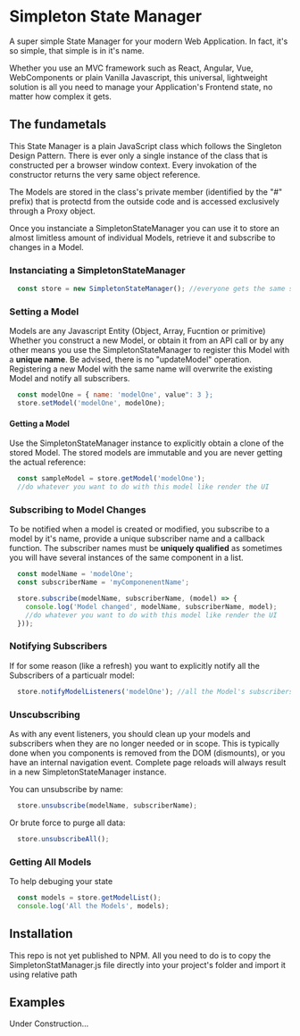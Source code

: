 # Simpleton State Manager

A super simple State Manager for your modern Web Application.
In fact, it's so simple, that simple is in it's name.

Whether you use an MVC framework such as React, Angular, Vue, WebComponents or plain Vanilla Javascript,
this universal, lightweight solution is all you need to manage your Application's Frontend state, no matter how complex it gets.


## The fundametals

This State Manager is a plain JavaScript class which follows the Singleton Design Pattern.
There is ever only a single instance of the class that is constructed per a browser window context.
Every invokation of the constructor returns the very same object reference.

The Models are stored in the class's private member (identified by the "#" prefix) that is protectd from the outside code and is accessed exclusively through a
Proxy object.

Once you instanciate a SimpletonStateManager you can use it to store an almost limitless amount of individual Models, 
retrieve it and subscribe to changes in a Model.


### Instanciating a SimpletonStateManager

```javascript
  const store = new SimpletonStateManager(); //everyone gets the same static instance
```

### Setting a Model

Models are any Javascript Entity (Object, Array, Fucntion or primitive)
Whether you construct a new Model, or obtain it from an API call or by any other means you use the SimpletonStateManager to register this Model with a **unique name**.
Be advised, there is no "updateModel" operation. Registering a new Model with the same name will overwrite the existing Model and notify all subscribers.

```javascript
  const modelOne = { name: 'modelOne', value": 3 };
  store.setModel('modelOne', modelOne);
```

#### Getting a Model

Use the SimpletonStateManager instance to explicitly obtain a clone of the stored Model. The stored models are immutable and you are never getting the actual reference:

```javascript
  const sampleModel = store.getModel('modelOne');
  //do whatever you want to do with this model like render the UI
```

### Subscribing to Model Changes

To be notified when a model is created or modified, you subscribe to a model by it's name, provide a unique subscriber name and a callback function.
The subscriber names must be **uniquely qualified** as sometimes you will have several instances of the same component in a list.

```javascript
  const modelName = 'modelOne';
  const subscriberName = 'myComponenentName';

  store.subscribe(modelName, subscriberName, (model) => { 
    console.log('Model changed', modelName, subscriberName, model);
    //do whatever you want to do with this model like render the UI
  }));
```

### Notifying Subscribers

If for some reason (like a refresh) you want to explicitly notify all the Subscribers of a particualr model:

```javascript
  store.notifyModelListeners('modelOne'); //all the Model's subscribers will be notified
```

### Unscubscribing

As with any event listeners, you should clean up your models and subscribers when they are no longer needed or in scope. 
This is typically done when you components is removed from the DOM (dismounts), or you have an internal navigation event.
Complete page reloads will always result in a new SimpletonStateManager instance.
  
You can unsubscribe by name:

```javascript
  store.unsubscribe(modelName, subscriberName);
```
Or brute force to purge all data:

```javascript
  store.unsubscribeAll();
```

### Getting All Models

To help debuging your state

```javascript
  const models = store.getModelList();
  console.log('All the Models', models);
```

## Installation

This repo is not yet published to NPM.
All you need to do is to copy the SimpletonStatManager.js file directly into your project's folder and import it using relative path

<!-- ```
npm install simpleton-state-manager
``` 
-->

## Examples

Under Construction...